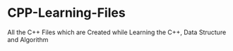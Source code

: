 # CPP-Learning-Files
All the C++ Files which are Created while Learning the C++, Data Structure and Algorithm
